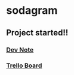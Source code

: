 # sodagram

## Project started!!

### [Dev Note](https://github.com/junlee91/sodagram/blob/master/DEV-NOTE.md)

### [Trello Board](https://trello.com/b/xVThfaID/sodagram)

